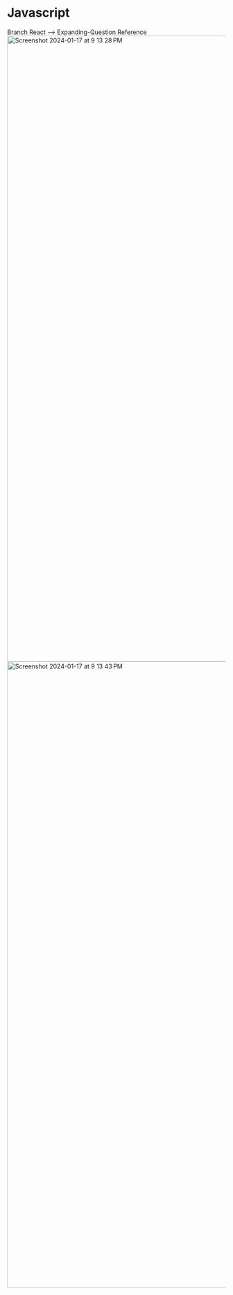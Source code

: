 # Javascript

Branch React --> Expanding-Question Reference
<img width="1440" alt="Screenshot 2024-01-17 at 9 13 28 PM" src="https://github.com/himanshu01724/Javascript/assets/48651684/21ad8888-fb86-4854-85a4-545b528e0d31">
<img width="1440" alt="Screenshot 2024-01-17 at 9 13 43 PM" src="https://github.com/himanshu01724/Javascript/assets/48651684/beeded85-5f6c-4282-8b82-35daf95ae086">

